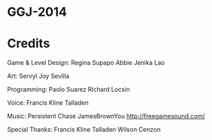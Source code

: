 GGJ-2014
========




Credits
========

Game & Level Design:
Regina Supapo
Abbie Jenika Lao

Art:
Servyl Joy Sevilla

Programming:
Paolo Suarez
Richard Locsin

Voice: 
Francis Kline Talladen

Music:
Persistent Chase
JamesBrownYou 
http://freegamesound.com/

Special Thanks:
Francis Kline Talladen
Wilson Cenzon